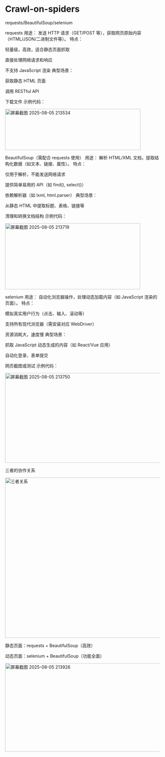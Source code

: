 # Crawl-on-spiders
requests/BeautifulSoup/selenium 



requests
用途：
发送 HTTP 请求（GET/POST 等），获取网页原始内容（HTML/JSON/二进制文件等）。
特点：

轻量级，高效，适合静态页面抓取

直接处理网络请求和响应

不支持 JavaScript 渲染
典型场景：

获取静态 HTML 页面

调用 RESTful API

下载文件
示例代码：


<img width="441" height="134" alt="屏幕截图 2025-08-05 213534" src="https://github.com/user-attachments/assets/a508bf3e-8276-4d3a-995d-206dbf1b10e6" />




BeautifulSoup（需配合 requests 使用）
用途：
解析 HTML/XML 文档，提取结构化数据（如文本、链接、属性）。
特点：

仅用于解析，不能发送网络请求

提供简单易用的 API（如 find(), select()）

依赖解析器（如 lxml, html.parser）
典型场景：

从静态 HTML 中提取标题、表格、链接等

清理和转换文档结构
示例代码：


<img width="440" height="215" alt="屏幕截图 2025-08-05 213719" src="https://github.com/user-attachments/assets/e6eb7515-8db6-4ca5-b92e-4bcdb50742c2" />




selenium
用途：
自动化浏览器操作，处理动态加载内容（如 JavaScript 渲染的页面）。
特点：

模拟真实用户行为（点击、输入、滚动等）

支持所有现代浏览器（需安装对应 WebDriver）

资源消耗大，速度慢
典型场景：

抓取 JavaScript 动态生成的内容（如 React/Vue 应用）

自动化登录、表单提交

网页截图或测试
示例代码：


<img width="528" height="292" alt="屏幕截图 2025-08-05 213750" src="https://github.com/user-attachments/assets/19e87dd6-28b5-4e33-a5fd-73729e816033" />



三者的协作关系

<img width="1357" height="522" alt="三者关系" src="https://github.com/user-attachments/assets/8a420a47-bd0b-42c3-a58a-c0dd0db3aac4" />


静态页面：requests + BeautifulSoup（高效）

动态页面：selenium + BeautifulSoup（功能全面）

<img width="736" height="288" alt="屏幕截图 2025-08-05 213926" src="https://github.com/user-attachments/assets/675a753c-4801-4314-ab76-e0f14cbee503" />



